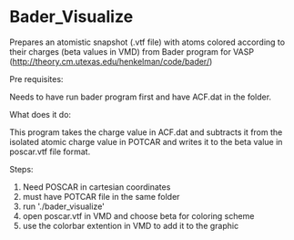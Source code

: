 # Bader_Visualize
Prepares an atomistic snapshot (.vtf file) with atoms colored according to their charges (beta values in VMD) from Bader program for VASP (http://theory.cm.utexas.edu/henkelman/code/bader/)

Pre requisites:

Needs to have run bader program first and have ACF.dat in the folder. 

What does it do:

This program takes the charge value in ACF.dat and subtracts it from the isolated atomic charge value in POTCAR and writes it to the beta value in poscar.vtf file format.

Steps:
1. Need POSCAR in cartesian coordinates
2. must have POTCAR file in the same folder
3. run './bader_visualize'
4. open poscar.vtf in VMD and choose beta for coloring scheme
5. use the colorbar extention in VMD to add it to the graphic
